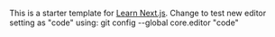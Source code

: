 This is a starter template for [Learn Next.js](https://nextjs.org/learn).
Change to test new editor setting as "code" using:
git config --global core.editor "code"
